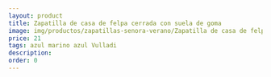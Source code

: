 ```yaml
---
layout: product
title: Zapatilla de casa de felpa cerrada con suela de goma
image: img/productos/zapatillas-senora-verano/Zapatilla de casa de felpa cerrada con suela de goma=21=azul marino azul Vulladi.webp
price: 21
tags: azul marino azul Vulladi
description: 
order: 0
---
```

